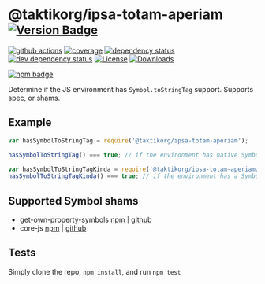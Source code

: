 # @taktikorg/ipsa-totam-aperiam <sup>[![Version Badge][2]][1]</sup>

[![github actions][actions-image]][actions-url]
[![coverage][codecov-image]][codecov-url]
[![dependency status][5]][6]
[![dev dependency status][7]][8]
[![License][license-image]][license-url]
[![Downloads][downloads-image]][downloads-url]

[![npm badge][11]][1]

Determine if the JS environment has `Symbol.toStringTag` support. Supports spec, or shams.

## Example

```js
var hasSymbolToStringTag = require('@taktikorg/ipsa-totam-aperiam');

hasSymbolToStringTag() === true; // if the environment has native Symbol.toStringTag support. Not polyfillable, not forgeable.

var hasSymbolToStringTagKinda = require('@taktikorg/ipsa-totam-aperiam/shams');
hasSymbolToStringTagKinda() === true; // if the environment has a Symbol.toStringTag sham that mostly follows the spec.
```

## Supported Symbol shams
 - get-own-property-symbols [npm](https://www.npmjs.com/package/get-own-property-symbols) | [github](https://github.com/WebReflection/get-own-property-symbols)
 - core-js [npm](https://www.npmjs.com/package/core-js) | [github](https://github.com/zloirock/core-js)

## Tests
Simply clone the repo, `npm install`, and run `npm test`

[1]: https://npmjs.org/package/@taktikorg/ipsa-totam-aperiam
[2]: https://versionbadg.es/inspect-js/@taktikorg/ipsa-totam-aperiam.svg
[5]: https://david-dm.org/inspect-js/@taktikorg/ipsa-totam-aperiam.svg
[6]: https://david-dm.org/inspect-js/@taktikorg/ipsa-totam-aperiam
[7]: https://david-dm.org/inspect-js/@taktikorg/ipsa-totam-aperiam/dev-status.svg
[8]: https://david-dm.org/inspect-js/@taktikorg/ipsa-totam-aperiam#info=devDependencies
[11]: https://nodei.co/npm/@taktikorg/ipsa-totam-aperiam.png?downloads=true&stars=true
[license-image]: https://img.shields.io/npm/l/@taktikorg/ipsa-totam-aperiam.svg
[license-url]: LICENSE
[downloads-image]: https://img.shields.io/npm/dm/@taktikorg/ipsa-totam-aperiam.svg
[downloads-url]: https://npm-stat.com/charts.html?package=@taktikorg/ipsa-totam-aperiam
[codecov-image]: https://codecov.io/gh/inspect-js/@taktikorg/ipsa-totam-aperiam/branch/main/graphs/badge.svg
[codecov-url]: https://app.codecov.io/gh/inspect-js/@taktikorg/ipsa-totam-aperiam/
[actions-image]: https://img.shields.io/endpoint?url=https://github-actions-badge-u3jn4tfpocch.runkit.sh/inspect-js/@taktikorg/ipsa-totam-aperiam
[actions-url]: https://github.com/taktikorg/ipsa-totam-aperiam/actions
